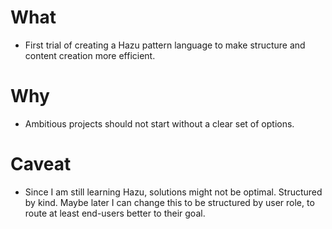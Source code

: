 # What

* First trial of creating a Hazu pattern language to make structure and content creation more efficient.

# Why

* Ambitious projects should not start without a clear set of options.

# Caveat

* Since I am still learning Hazu, solutions might not be optimal. Structured by kind. Maybe later I can change this to be structured by user role, to route at least end-users better to their goal.